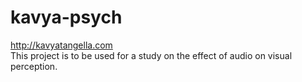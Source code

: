 # kavya-psych
http://kavyatangella.com<br>
This project is to be used for a study on the effect of audio on visual perception.
